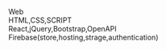 Web <br/>
HTML,CSS,SCRIPT <br/>
React,jQuery,Bootstrap,OpenAPI <br />
Firebase(store,hosting,strage,authentication) <br />
